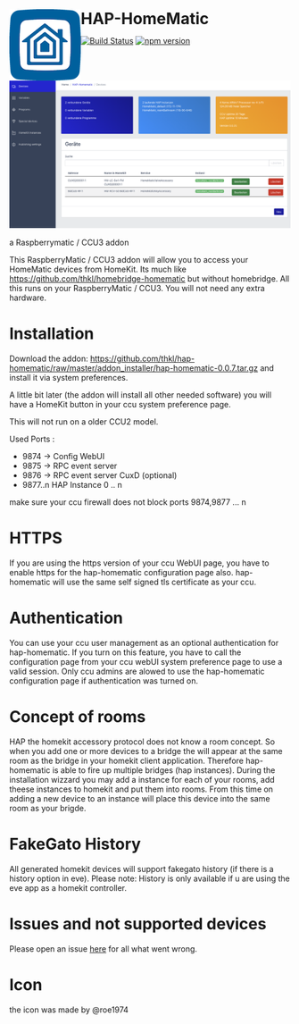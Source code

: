 <h1 style="display:inline"><img src="doc/icon.png" style="float:left;"> HAP-HomeMatic</h1>

[![Build Status](https://travis-ci.org/thkl/hap-homematic.svg?branch=master)](https://travis-ci.org/thkl/hap-homematic)
[![npm version](https://badge.fury.io/js/hap-homematic.svg)](https://badge.fury.io/js/hap-homematic)

<p align="center">
    <img src="doc/hap_homematic_ui1.png">
</p>


a Raspberrymatic / CCU3 addon


This RaspberryMatic / CCU3 addon will allow you to access your HomeMatic devices from HomeKit. Its much like https://github.com/thkl/homebridge-homematic but without homebridge.
All this runs on your RaspberryMatic / CCU3. You will not need any extra hardware.

# Installation
Download the addon: https://github.com/thkl/hap-homematic/raw/master/addon_installer/hap-homematic-0.0.7.tar.gz and install it via system preferences.

A little bit later (the addon will install all other needed software) you will have a HomeKit button in your ccu system preference page.

This will not run on a older CCU2 model.

Used Ports : 
* 9874 -> Config WebUI
* 9875 -> RPC event server
* 9876 -> RPC event server CuxD (optional)
* 9877..n HAP Instance 0 .. n

make sure your ccu firewall does not block ports 9874,9877 ... n

# HTTPS
If you are using the https version of your ccu WebUI page, you have to enable https for the hap-homematic configuration page also.
hap-homematic will use the same self signed tls certificate as your ccu.

# Authentication
You can use your ccu user management as an optional authentication for hap-homematic. If you turn on this feature, you have to call the configuration page from your ccu webUI system preference page to use a valid session. Only ccu admins are alowed to use the hap-homematic configuration page if authentication was turned on.

# Concept of rooms
HAP the homekit accessory protocol does not know a room concept. So when you add one or more devices to a bridge the will appear at the same room as the bridge in your homekit client application. Therefore hap-homematic is able to fire up multiple bridges (hap instances). During the installation wizzard you may add a instance for each of your rooms, add theese instances to homekit and put them into rooms. From this time on adding a new device to an instance will place this device into the same room as your brigde.

# FakeGato History
All generated homekit devices will support fakegato history (if there is a history option in eve). 
Please note: History is only available if u are using the eve app as a homekit controller.

# Issues and not supported devices
Please open an issue [here](https://github.com/thkl/hap-homematic/issues/new) for all what went wrong.

# Icon
the icon was made by @roe1974
